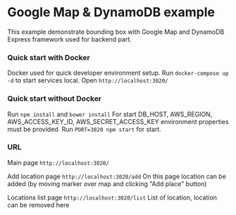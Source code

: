 # Google Map & DynamoDB example

This example demonstrate bounding box with Google Map and DynamoDB
Express framework used for backend part.

### Quick start with Docker

Docker used for quick developer environment setup.
Run `docker-compose up -d` to start services local.
Open `http://localhost:3020/`

### Quick start without Docker
Run `npm install` and `bower install`
For start DB_HOST, AWS_REGION, AWS_ACCESS_KEY_ID, AWS_SECRET_ACCESS_KEY 
environment properties must be provided.
Run `PORT=3020 npm start` for start.
 
### URL

Main page 
`http://localhost:3020/`

Add location page
`http://localhost:3020/add`
On this page location can be added (by moving marker over map and clicking "Add place" button)

Locations list page
`http://localhost:3020/list`
List of location, location can be removed here


